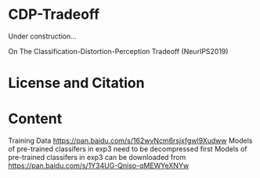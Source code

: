 # CDP-Tradeoff
Under construction...

On The Classification-Distortion-Perception Tradeoff (NeurIPS2019)

License and Citation
===================

Content
===================
Training Data https://pan.baidu.com/s/162wvNcm6rsjxfgwl9Xudww
Models of pre-trained classifers in exp3 need to be decompressed first
Models of pre-trained classifers in exp3 can be downloaded from https://pan.baidu.com/s/1Y34UG-Qniso-qMEWYeXNYw
